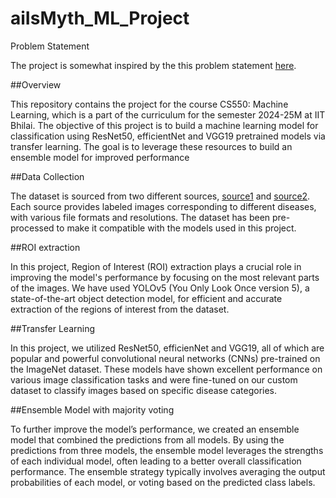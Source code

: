 # aiIsMyth_ML_Project

Problem Statement

The project is somewhat inspired by the this problem statement [here](https://www.sciencedirect.com/science/article/pii/S2772375523000515). 

##Overview

This repository contains the project for the course CS550: Machine Learning, which is a part of the curriculum for the semester 2024-25M at IIT Bhilai. The objective of this project is to build a machine learning model for classification using ResNet50, efficientNet and VGG19 pretrained models via transfer learning. The goal is to leverage these resources to build an ensemble model for improved performance

##Data Collection

The dataset is sourced from two different sources, [source1](https://zenodo.org/records/5801834) and [source2](https://zenodo.org/records/4628934).
Each source provides labeled images corresponding to different diseases, with various file formats and resolutions. The dataset has been pre-processed to make it compatible with the models used in this project.


##ROI extraction

In this project, Region of Interest (ROI) extraction plays a crucial role in improving the model's performance by focusing on the most relevant parts of the images. We have used YOLOv5 (You Only Look Once version 5), a state-of-the-art object detection model, for efficient and accurate extraction of the regions of interest from the dataset.

##Transfer Learning

In this project, we utilized ResNet50, efficienNet and VGG19, all of which are popular and powerful convolutional neural networks (CNNs) pre-trained on the ImageNet dataset. These models have shown excellent performance on various image classification tasks and were fine-tuned on our custom dataset to classify images based on specific disease categories.

##Ensemble Model with majority voting

To further improve the model’s performance, we created an ensemble model that combined the predictions from all models. By using the predictions from three models, the ensemble model leverages the strengths of each individual model, often leading to a better overall classification performance. The ensemble strategy typically involves averaging the output probabilities of each model, or voting based on the predicted class labels.
